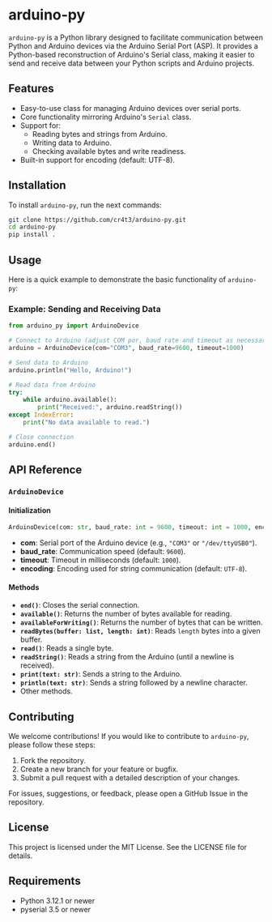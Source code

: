 # arduino-py

`arduino-py` is a Python library designed to facilitate communication between Python and Arduino devices via the Arduino Serial Port (ASP). It provides a Python-based reconstruction of Arduino's Serial class, making it easier to send and receive data between your Python scripts and Arduino projects.

## Features

- Easy-to-use class for managing Arduino devices over serial ports.
- Core functionality mirroring Arduino's `Serial` class.
- Support for:
  - Reading bytes and strings from Arduino.
  - Writing data to Arduino.
  - Checking available bytes and write readiness.
- Built-in support for encoding (default: UTF-8).

## Installation

To install `arduino-py`, run the next commands:
```bash
git clone https://github.com/cr4t3/arduino-py.git
cd arduino-py
pip install .
```

## Usage

Here is a quick example to demonstrate the basic functionality of `arduino-py`:

### Example: Sending and Receiving Data

```python
from arduino_py import ArduinoDevice

# Connect to Arduino (adjust COM por, baud rate and timeout as necessary)
arduino = ArduinoDevice(com="COM3", baud_rate=9600, timeout=1000)

# Send data to Arduino
arduino.println("Hello, Arduino!")

# Read data from Arduino
try:
    while arduino.available():
        print("Received:", arduino.readString())
except IndexError:
    print("No data available to read.")

# Close connection
arduino.end()
```

## API Reference

### `ArduinoDevice`

#### Initialization

```python
ArduinoDevice(com: str, baud_rate: int = 9600, timeout: int = 1000, encoding: str = "utf-8")
```

- **com**: Serial port of the Arduino device (e.g., `"COM3"` or `"/dev/ttyUSB0"`).
- **baud_rate**: Communication speed (default: `9600`).
- **timeout**: Timeout in milliseconds (default: `1000`).
- **encoding**: Encoding used for string communication (default: `UTF-8`).

#### Methods

- **`end()`**: Closes the serial connection.
- **`available()`**: Returns the number of bytes available for reading.
- **`availableForWriting()`**: Returns the number of bytes that can be written.
- **`readBytes(buffer: list, length: int)`**: Reads `length` bytes into a given buffer.
- **`read()`**: Reads a single byte.
- **`readString()`**: Reads a string from the Arduino (until a newline is received).
- **`print(text: str)`**: Sends a string to the Arduino.
- **`println(text: str)`**: Sends a string followed by a newline character.
- Other methods.

## Contributing

We welcome contributions! If you would like to contribute to `arduino-py`, please follow these steps:

1. Fork the repository.
2. Create a new branch for your feature or bugfix.
3. Submit a pull request with a detailed description of your changes.

For issues, suggestions, or feedback, please open a GitHub Issue in the repository.

## License

This project is licensed under the MIT License. See the LICENSE file for details.

## Requirements

- Python 3.12.1 or newer
- pyserial 3.5 or newer